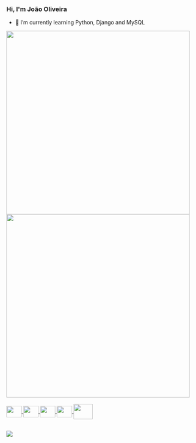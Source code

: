 ### Hi, I'm João Oliveira

- 🌱 I’m currently learning Python, Django and MySQL

<div>
  <a href="https://github.com/joaooliveira247">
  <img width=480 src="https://github-readme-stats.vercel.app/api?username=joaooliveira247&theme=cobalt2&show_icons=true&include_all_commits=true&count_private=true" />
  <img width=480 src="https://github-readme-stats.vercel.app/api/top-langs/?username=joaooliveira247&&layout=compact&langs_count=16&theme=cobalt2" />
</div>
<div style="display: inline_block"><br>
  <img align="center" height="30" width="40" src="https://cdn.jsdelivr.net/gh/devicons/devicon/icons/python/python-original-wordmark.svg" />
  <img align="center" height="30" width="40" src="https://cdn.jsdelivr.net/gh/devicons/devicon/icons/django/django-plain-wordmark.svg" />
  <img align="center" height="30" width="40" src="https://cdn.jsdelivr.net/gh/devicons/devicon/icons/fastapi/fastapi-original.svg" />
  <img align="center" height="30" width="40" src="https://cdn.jsdelivr.net/gh/devicons/devicon/icons/mysql/mysql-original-wordmark.svg" />
  <img align="center" height="40" width="50" src="https://cdn.jsdelivr.net/gh/devicons/devicon/icons/git/git-original-wordmark.svg" />
</div>
  
##
  
<div>
  <a href="https://www.linkedin.com/in/joaooliveira247/" target="_blank"><img src="https://img.shields.io/badge/LinkedIn-0077B5?style=for-the-badge&logo=linkedin&logoColor=white" target="_blank"></a>
